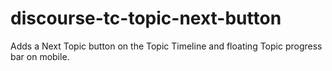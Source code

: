# discourse-tc-topic-next-button
Adds a Next Topic button on the Topic Timeline and floating Topic progress bar on mobile.
